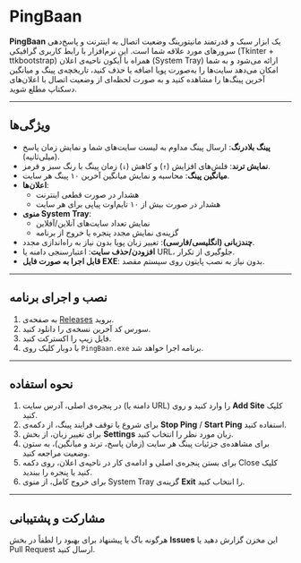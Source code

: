 # PingBaan

**PingBaan** یک ابزار سبک و قدرتمند مانیتورینگ وضعیت اتصال به اینترنت و پاسخ‌دهی سرورهای مورد علاقه شما است. این نرم‌افزار با رابط کاربری گرافیکی (Tkinter + ttkbootstrap) همراه با آیکون ناحیه‌ی اعلان (System Tray) ارائه می‌شود و به شما امکان می‌دهد سایت‌ها را به‌صورت پویا اضافه یا حذف کنید، تاریخچه‌ی پینگ و میانگین آخرین پینگ‌ها را مشاهده کنید و به صورت لحظه‌ای از وضعیت اتصال با اعلان‌های دسکتاپ مطلع شوید.

---

## ویژگی‌ها

- **پینگ بلادرنگ**: ارسال پینگ مداوم به لیست سایت‌های شما و نمایش زمان پاسخ (میلی‌ثانیه).
- **نمایش ترند**: فلش‌های افزایش (`↑`) و کاهش (`↓`) زمان پینگ با رنگ سبز و قرمز.
- **میانگین پینگ**: محاسبه و نمایش میانگین آخرین ۱۰ پینگ هر سایت.
- **اعلان‌ها**:
  - هشدار در صورت قطعی اینترنت
  - هشدار در صورت بیش از ۱۰ تایم‌اوت پیاپی برای هر سایت
- **منوی System Tray**:
  - نمایش تعداد سایت‌های آنلاین/آفلاین
  - گزینه‌ی نمایش مجدد پنجره یا خروج از برنامه
- **چندزبانی (انگلیسی/فارسی)**: تغییر زبان پویا بدون نیاز به راه‌اندازی مجدد.
- **افزودن/حذف سایت**: اعتبارسنجی دامنه یا URL، جلوگیری از تکرار.
- **قابل اجرا به صورت فایل EXE**: بدون نیاز به نصب پایتون روی سیستم مقصد.

---

## نصب و اجرای برنامه

1. به صفحه‌ی [Releases](https://github.com/SadeghianAM/PingBaan/releases) بروید.
2. سورس کد آخرین نسخه‌ی را دانلود کنید.
3. فایل زیپ را اکسترکت کنید.
4. با دوبار کلیک روی `PingBaan.exe` برنامه اجرا خواهد شد.

---

## نحوه استفاده

1. در پنجره‌ی اصلی، آدرس سایت (دامنه یا URL) را وارد کنید و روی **Add Site** کلیک کنید.
2. برای شروع یا توقف فرایند پینگ، از دکمه‌ی **Stop Ping** / **Start Ping** استفاده کنید.
3. برای تغییر زبان، از بخش **Settings** زبان مورد نظر را انتخاب کنید.
4. برای مشاهده‌ی جزئیات پینگ هر سایت (زمان پاسخ، ترند و میانگین)، به ستون وضعیت مراجعه کنید.
5. برای بستن پنجره‌ی اصلی و ادامه‌ی کار در ناحیه‌ی اعلان، روی دکمه Close کلیک کنید یا پنجره را ببندید.
6. برای خروج کامل، از منوی System Tray گزینه‌ی **Exit** را انتخاب کنید.

---


## مشارکت و پشتیبانی

هرگونه باگ یا پیشنهاد برای بهبود را لطفاً در بخش **Issues** این مخزن گزارش دهید یا Pull Request ارسال کنید.

